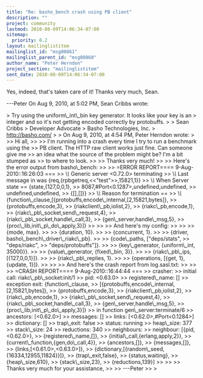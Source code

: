 ```yaml
---
title: "Re: basho_bench crash using PB client"
description: ""
project: community
lastmod: 2010-08-09T14:06:34-07:00
sitemap:
  priority: 0.2
layout: mailinglistitem
mailinglist_id: "msg00861"
mailinglist_parent_id: "msg00860"
author_name: "Peter Herndon"
project_section: "mailinglistitem"
sent_date: 2010-08-09T14:06:34-07:00
---
```



Yes, indeed, that's taken care of it! Thanks very much, Sean.

---Peter
On Aug 9, 2010, at 5:02 PM, Sean Cribbs wrote:

&gt; Try using the uniform\\_int\\_bin key generator. It looks like your key is an 
&gt; integer and so it's not getting encoded correctly by protobuffs.
&gt; 
&gt; Sean Cribbs 
&gt; Developer Advocate
&gt; Basho Technologies, Inc.
&gt; http://basho.com/
&gt; 
&gt; On Aug 9, 2010, at 4:54 PM, Peter Herndon wrote:
&gt; 
&gt;&gt; Hi all,
&gt;&gt; 
&gt;&gt; I'm running into a crash every time I try to run a benchmark using the
&gt;&gt; PB client. The HTTP raw client works just fine. Can someone give me
&gt;&gt; an idea what the source of the problem might be? I'm a bit stumped as
&gt;&gt; to where to look.
&gt;&gt; 
&gt;&gt; Thanks very much!
&gt;&gt; 
&gt;&gt; Here's the error output from basho\\_bench:
&gt;&gt; 
&gt;&gt; =ERROR REPORT==== 9-Aug-2010::16:26:03 ===
&gt;&gt; \\*\\* Generic server &lt;0.72.0&gt; terminating
&gt;&gt; \\*\\* Last message in was {req,{rpbgetreq,&lt;&lt;"test"&gt;&gt;,15821,1}}
&gt;&gt; \\*\\* When Server state == {state,{127,0,0,1},
&gt;&gt; 8087,#Port&lt;0.1287&gt;,undefined,undefined,
&gt;&gt; undefined,undefined,
&gt;&gt; {[],[]}}
&gt;&gt; \\*\\* Reason for termination ==
&gt;&gt; \\*\\* {function\\_clause,[{protobuffs,encode\\_internal,[2,15821,bytes]},
&gt;&gt; {protobuffs,encode,3},
&gt;&gt; {riakclient\\_pb,iolist,2},
&gt;&gt; {riakc\\_pb,encode,1},
&gt;&gt; {riakc\\_pb\\_socket,send\\_request,4},
&gt;&gt; {riakc\\_pb\\_socket,handle\\_call,3},
&gt;&gt; {gen\\_server,handle\\_msg,5},
&gt;&gt; {proc\\_lib,init\\_p\\_do\\_apply,3}]}
&gt;&gt; 
&gt;&gt; 
&gt;&gt; And here's my config:
&gt;&gt; 
&gt;&gt; 
&gt;&gt; {mode, max}.
&gt;&gt; 
&gt;&gt; {duration, 10}.
&gt;&gt; 
&gt;&gt; {concurrent, 1}.
&gt;&gt; 
&gt;&gt; {driver, basho\\_bench\\_driver\\_riakc\\_pb}.
&gt;&gt; 
&gt;&gt; {code\\_paths, ["deps/stats",
&gt;&gt; "deps/riakc",
&gt;&gt; "deps/protobuffs"]}.
&gt;&gt; 
&gt;&gt; {key\\_generator, {uniform\\_int, 35000}}.
&gt;&gt; 
&gt;&gt; {value\\_generator, {fixed\\_bin, 3}}.
&gt;&gt; 
&gt;&gt; {riakc\\_pb\\_ips, [{127,0,0,1}]}.
&gt;&gt; 
&gt;&gt; {riakc\\_pb\\_replies, 1}.
&gt;&gt; 
&gt;&gt; {operations, [{get, 1}, {update, 1}]}.
&gt;&gt; 
&gt;&gt; 
&gt;&gt; And here's the crash report from log.sasl.txt:
&gt;&gt; 
&gt;&gt; 
&gt;&gt; =CRASH REPORT==== 9-Aug-2010::16:44:44 ===
&gt;&gt; crasher:
&gt;&gt; initial call: riakc\\_pb\\_socket:init/1
&gt;&gt; pid: &lt;0.63.0&gt;
&gt;&gt; registered\\_name: []
&gt;&gt; exception exit: {function\\_clause,
&gt;&gt; [{protobuffs,encode\\_internal,[2,15821,bytes]},
&gt;&gt; {protobuffs,encode,3},
&gt;&gt; {riakclient\\_pb,iolist,2},
&gt;&gt; {riakc\\_pb,encode,1},
&gt;&gt; {riakc\\_pb\\_socket,send\\_request,4},
&gt;&gt; {riakc\\_pb\\_socket,handle\\_call,3},
&gt;&gt; {gen\\_server,handle\\_msg,5},
&gt;&gt; {proc\\_lib,init\\_p\\_do\\_apply,3}]}
&gt;&gt; in function gen\\_server:terminate/6
&gt;&gt; ancestors: [&lt;0.62.0&gt;]
&gt;&gt; messages: []
&gt;&gt; links: [&lt;0.62.0&gt;,#Port&lt;0.1284&gt;]
&gt;&gt; dictionary: []
&gt;&gt; trap\\_exit: false
&gt;&gt; status: running
&gt;&gt; heap\\_size: 377
&gt;&gt; stack\\_size: 24
&gt;&gt; reductions: 340
&gt;&gt; neighbours:
&gt;&gt; neighbour: [{pid,&lt;0.62.0&gt;},
&gt;&gt; {registered\\_name,[]},
&gt;&gt; {initial\\_call,{erlang,apply,2}},
&gt;&gt; {current\\_function,{gen,do\\_call,4}},
&gt;&gt; {ancestors,[]},
&gt;&gt; {messages,[]},
&gt;&gt; {links,[&lt;0.61.0&gt;,&lt;0.63.0&gt;]},
&gt;&gt; {dictionary,[{random\\_seed,{16334,12955,11824}}]},
&gt;&gt; {trap\\_exit,false},
&gt;&gt; {status,waiting},
&gt;&gt; {heap\\_size,610},
&gt;&gt; {stack\\_size,23},
&gt;&gt; {reductions,139}]
&gt;&gt; 
&gt;&gt; 
&gt;&gt; Thanks very much for your assistance,
&gt;&gt; 
&gt;&gt; ---Peter
&gt;&gt; 
&gt; 
